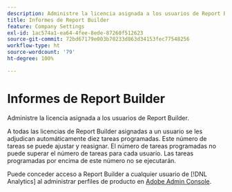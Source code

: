 ```yaml
---
description: Administre la licencia asignada a los usuarios de Report Builder.
title: Informes de Report Builder
feature: Company Settings
exl-id: 1ac574a1-ea64-4fee-8ede-87260f512623
source-git-commit: 72bd67179e003b70233d863d34153fec77548256
workflow-type: ht
source-wordcount: '79'
ht-degree: 100%

---
```


# Informes de Report Builder

Administre la licencia asignada a los usuarios de Report Builder.

A todas las licencias de Report Builder asignadas a un usuario se les adjudican automáticamente diez tareas programadas. Este número de tareas se puede ajustar y reasignar. El número de tareas programadas no puede superar el número de tareas para cada usuario. Las tareas programadas por encima de este número no se ejecutarán.

Puede conceder acceso a Report Builder a cualquier usuario de [!DNL Analytics] al administrar perfiles de producto en [Adobe Admin Console](/help/admin/admin-console/home.md).
